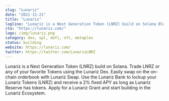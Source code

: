 ```yaml
---
slug: "Lunariz"
date: "2021-11-21"
title: "Lunariz"
logline: "Lunariz is a Next Generation Token (LNRZ) build on Solana Blockchain."
cta: "https://lunariz.com/"
logo: /img/lunariz.png
category: dex, spl, defi, nft, metaplex
status: building
website: https://lunariz.com/
twitter: https://twitter.com/LunarizLNRZ
---
```


Lunariz is a Next Generation Token (LNRZ) build on Solana. Trade LNRZ or any of your favorite Tokens using the Lunariz Dex. Easily swap on the on-chain orderbook with Lunariz Swap. Use the Lunariz Bank to lockup your Lunariz Tokens (LNRZ) and receive a 2% fixed APY as long as Lunariz Reserve has tokens. Apply for a Lunariz Grant and start building in the Lunariz Ecosystem.
